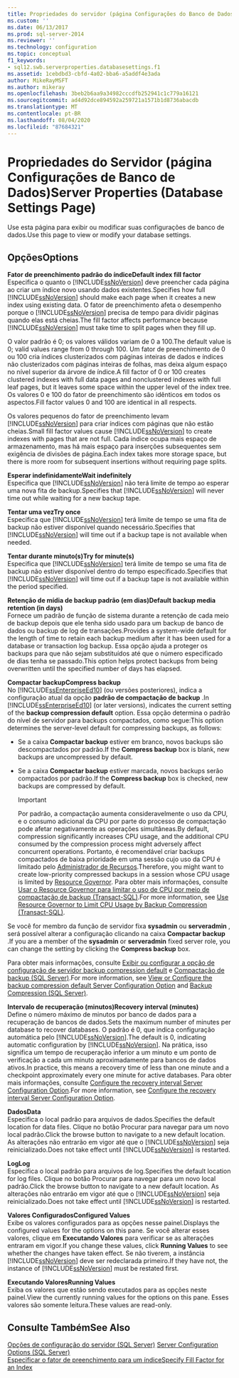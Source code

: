```yaml
---
title: Propriedades do servidor (página Configurações do Banco de Dados) | Microsoft Docs
ms.custom: ''
ms.date: 06/13/2017
ms.prod: sql-server-2014
ms.reviewer: ''
ms.technology: configuration
ms.topic: conceptual
f1_keywords:
- sql12.swb.serverproperties.databasesettings.f1
ms.assetid: 1cebdbd3-cbfd-4a02-bba6-a5addf4e3ada
author: MikeRayMSFT
ms.author: mikeray
ms.openlocfilehash: 3beb2b6aa9a34982cccdfb252941c1c779a16121
ms.sourcegitcommit: ad4d92dce894592a259721a1571b1d8736abacdb
ms.translationtype: MT
ms.contentlocale: pt-BR
ms.lasthandoff: 08/04/2020
ms.locfileid: "87684321"
---
```

# <a name="server-properties-database-settings-page"></a><span data-ttu-id="7f740-102">Propriedades do Servidor (página Configurações de Banco de Dados)</span><span class="sxs-lookup"><span data-stu-id="7f740-102">Server Properties (Database Settings Page)</span></span>
  <span data-ttu-id="7f740-103">Use esta página para exibir ou modificar suas configurações de banco de dados.</span><span class="sxs-lookup"><span data-stu-id="7f740-103">Use this page to view or modify your database settings.</span></span>  
  
## <a name="options"></a><span data-ttu-id="7f740-104">Opções</span><span class="sxs-lookup"><span data-stu-id="7f740-104">Options</span></span>  
 <span data-ttu-id="7f740-105">**Fator de preenchimento padrão do índice**</span><span class="sxs-lookup"><span data-stu-id="7f740-105">**Default index fill factor**</span></span>  
 <span data-ttu-id="7f740-106">Especifica o quanto o [!INCLUDE[ssNoVersion](../../includes/ssnoversion-md.md)] deve preencher cada página ao criar um índice novo usando dados existentes.</span><span class="sxs-lookup"><span data-stu-id="7f740-106">Specifies how full [!INCLUDE[ssNoVersion](../../includes/ssnoversion-md.md)] should make each page when it creates a new index using existing data.</span></span> <span data-ttu-id="7f740-107">O fator de preenchimento afeta o desempenho porque o [!INCLUDE[ssNoVersion](../../includes/ssnoversion-md.md)] precisa de tempo para dividir páginas quando elas está cheias.</span><span class="sxs-lookup"><span data-stu-id="7f740-107">The fill factor affects performance because [!INCLUDE[ssNoVersion](../../includes/ssnoversion-md.md)] must take time to split pages when they fill up.</span></span>  
  
 <span data-ttu-id="7f740-108">O valor padrão é 0; os valores válidos variam de 0 a 100.</span><span class="sxs-lookup"><span data-stu-id="7f740-108">The default value is 0; valid values range from 0 through 100.</span></span> <span data-ttu-id="7f740-109">Um fator de preenchimento de 0 ou 100 cria índices clusterizados com páginas inteiras de dados e índices não clusterizados com páginas inteiras de folhas, mas deixa algum espaço no nível superior da árvore de índice.</span><span class="sxs-lookup"><span data-stu-id="7f740-109">A fill factor of 0 or 100 creates clustered indexes with full data pages and nonclustered indexes with full leaf pages, but it leaves some space within the upper level of the index tree.</span></span> <span data-ttu-id="7f740-110">Os valores 0 e 100 do fator de preenchimento são idênticos em todos os aspectos.</span><span class="sxs-lookup"><span data-stu-id="7f740-110">Fill factor values 0 and 100 are identical in all respects.</span></span>  
  
 <span data-ttu-id="7f740-111">Os valores pequenos do fator de preenchimento levam [!INCLUDE[ssNoVersion](../../includes/ssnoversion-md.md)] para criar índices com páginas que não estão cheias.</span><span class="sxs-lookup"><span data-stu-id="7f740-111">Small fill factor values cause [!INCLUDE[ssNoVersion](../../includes/ssnoversion-md.md)] to create indexes with pages that are not full.</span></span> <span data-ttu-id="7f740-112">Cada índice ocupa mais espaço de armazenamento, mas há mais espaço para inserções subsequentes sem exigência de divisões de página.</span><span class="sxs-lookup"><span data-stu-id="7f740-112">Each index takes more storage space, but there is more room for subsequent insertions without requiring page splits.</span></span>  
  
 <span data-ttu-id="7f740-113">**Esperar indefinidamente**</span><span class="sxs-lookup"><span data-stu-id="7f740-113">**Wait indefinitely**</span></span>  
 <span data-ttu-id="7f740-114">Especifica que [!INCLUDE[ssNoVersion](../../includes/ssnoversion-md.md)] não terá limite de tempo ao esperar uma nova fita de backup.</span><span class="sxs-lookup"><span data-stu-id="7f740-114">Specifies that [!INCLUDE[ssNoVersion](../../includes/ssnoversion-md.md)] will never time out while waiting for a new backup tape.</span></span>  
  
 <span data-ttu-id="7f740-115">**Tentar uma vez**</span><span class="sxs-lookup"><span data-stu-id="7f740-115">**Try once**</span></span>  
 <span data-ttu-id="7f740-116">Especifica que [!INCLUDE[ssNoVersion](../../includes/ssnoversion-md.md)] terá limite de tempo se uma fita de backup não estiver disponível quando necessário.</span><span class="sxs-lookup"><span data-stu-id="7f740-116">Specifies that [!INCLUDE[ssNoVersion](../../includes/ssnoversion-md.md)] will time out if a backup tape is not available when needed.</span></span>  
  
 <span data-ttu-id="7f740-117">**Tentar durante minuto(s)**</span><span class="sxs-lookup"><span data-stu-id="7f740-117">**Try for minute(s)**</span></span>  
 <span data-ttu-id="7f740-118">Especifica que [!INCLUDE[ssNoVersion](../../includes/ssnoversion-md.md)] terá limite de tempo se uma fita de backup não estiver disponível dentro do tempo especificado.</span><span class="sxs-lookup"><span data-stu-id="7f740-118">Specifies that [!INCLUDE[ssNoVersion](../../includes/ssnoversion-md.md)] will time out if a backup tape is not available within the period specified.</span></span>  
  
 <span data-ttu-id="7f740-119">**Retenção de mídia de backup padrão (em dias)**</span><span class="sxs-lookup"><span data-stu-id="7f740-119">**Default backup media retention (in days)**</span></span>  
 <span data-ttu-id="7f740-120">Fornece um padrão de função de sistema durante a retenção de cada meio de backup depois que ele tenha sido usado para um backup de banco de dados ou backup de log de transações.</span><span class="sxs-lookup"><span data-stu-id="7f740-120">Provides a system-wide default for the length of time to retain each backup medium after it has been used for a database or transaction log backup.</span></span> <span data-ttu-id="7f740-121">Essa opção ajuda a proteger os backups para que não sejam substituídos até que o número especificado de dias tenha se passado.</span><span class="sxs-lookup"><span data-stu-id="7f740-121">This option helps protect backups from being overwritten until the specified number of days has elapsed.</span></span>  
  
 <span data-ttu-id="7f740-122">**Compactar backup**</span><span class="sxs-lookup"><span data-stu-id="7f740-122">**Compress backup**</span></span>  
 <span data-ttu-id="7f740-123">No [!INCLUDE[ssEnterpriseEd10](../../includes/ssenterpriseed10-md.md)] (ou versões posteriores), indica a configuração atual da opção **padrão de compactação de backup** .</span><span class="sxs-lookup"><span data-stu-id="7f740-123">In [!INCLUDE[ssEnterpriseEd10](../../includes/ssenterpriseed10-md.md)] (or later versions), indicates the current setting of the **backup compression default** option.</span></span> <span data-ttu-id="7f740-124">Essa opção determina o padrão do nível de servidor para backups compactados, como segue:</span><span class="sxs-lookup"><span data-stu-id="7f740-124">This option determines the server-level default for compressing backups, as follows:</span></span>  
  
-   <span data-ttu-id="7f740-125">Se a caixa **Compactar backup** estiver em branco, novos backups são descompactados por padrão.</span><span class="sxs-lookup"><span data-stu-id="7f740-125">If the **Compress backup** box is blank, new backups are uncompressed by default.</span></span>  
  
-   <span data-ttu-id="7f740-126">Se a caixa **Compactar backup** estiver marcada, novos backups serão compactados por padrão.</span><span class="sxs-lookup"><span data-stu-id="7f740-126">If the **Compress backup** box is checked, new backups are compressed by default.</span></span>  
  
    > [!IMPORTANT]  
    >  <span data-ttu-id="7f740-127">Por padrão, a compactação aumenta consideravelmente o uso da CPU, e o consumo adicional da CPU por parte do processo de compactação pode afetar negativamente as operações simultâneas.</span><span class="sxs-lookup"><span data-stu-id="7f740-127">By default, compression significantly increases CPU usage, and the additional CPU consumed by the compression process might adversely affect concurrent operations.</span></span> <span data-ttu-id="7f740-128">Portanto, é recomendável criar backups compactados de baixa prioridade em uma sessão cujo uso da CPU é limitado pelo [Administrador de Recursos](../../relational-databases/resource-governor/resource-governor.md).</span><span class="sxs-lookup"><span data-stu-id="7f740-128">Therefore, you might want to create low-priority compressed backups in a session whose CPU usage is limited by [Resource Governor](../../relational-databases/resource-governor/resource-governor.md).</span></span> <span data-ttu-id="7f740-129">Para obter mais informações, consulte [Usar o Resource Governor para limitar o uso de CPU por meio de compactação de backup &#40;Transact-SQL&#41;](../../relational-databases/backup-restore/use-resource-governor-to-limit-cpu-usage-by-backup-compression-transact-sql.md).</span><span class="sxs-lookup"><span data-stu-id="7f740-129">For more information, see [Use Resource Governor to Limit CPU Usage by Backup Compression &#40;Transact-SQL&#41;](../../relational-databases/backup-restore/use-resource-governor-to-limit-cpu-usage-by-backup-compression-transact-sql.md).</span></span>  
  
 <span data-ttu-id="7f740-130">Se você for membro da função de servidor fixa **sysadmin** ou **serveradmin** , será possível alterar a configuração clicando na caixa **Compactar backup** .</span><span class="sxs-lookup"><span data-stu-id="7f740-130">If you are a member of the **sysadmin** or **serveradmin** fixed server role, you can change the setting by clicking the **Compress backup** box.</span></span>  
  
 <span data-ttu-id="7f740-131">Para obter mais informações, consulte [Exibir ou configurar a opção de configuração de servidor backup compression default](view-or-configure-the-backup-compression-default-server-configuration-option.md) e [Compactação de backup &#40;SQL Server&#41;](../../relational-databases/backup-restore/backup-compression-sql-server.md).</span><span class="sxs-lookup"><span data-stu-id="7f740-131">For more information, see [View or Configure the backup compression default Server Configuration Option](view-or-configure-the-backup-compression-default-server-configuration-option.md) and [Backup Compression &#40;SQL Server&#41;](../../relational-databases/backup-restore/backup-compression-sql-server.md).</span></span>  
  
 <span data-ttu-id="7f740-132">**Intervalo de recuperação (minutos)**</span><span class="sxs-lookup"><span data-stu-id="7f740-132">**Recovery interval (minutes)**</span></span>  
 <span data-ttu-id="7f740-133">Define o número máximo de minutos por banco de dados para a recuperação de bancos de dados.</span><span class="sxs-lookup"><span data-stu-id="7f740-133">Sets the maximum number of minutes per database to recover databases.</span></span> <span data-ttu-id="7f740-134">O padrão é 0, que indica configuração automática pelo [!INCLUDE[ssNoVersion](../../includes/ssnoversion-md.md)].</span><span class="sxs-lookup"><span data-stu-id="7f740-134">The default is 0, indicating automatic configuration by [!INCLUDE[ssNoVersion](../../includes/ssnoversion-md.md)].</span></span> <span data-ttu-id="7f740-135">Na prática, isso significa um tempo de recuperação inferior a um minuto e um ponto de verificação a cada um minuto aproximadamente para bancos de dados ativos.</span><span class="sxs-lookup"><span data-stu-id="7f740-135">In practice, this means a recovery time of less than one minute and a checkpoint approximately every one minute for active databases.</span></span> <span data-ttu-id="7f740-136">Para obter mais informações, consulte [Configure the recovery interval Server Configuration Option](configure-the-recovery-interval-server-configuration-option.md).</span><span class="sxs-lookup"><span data-stu-id="7f740-136">For more information, see [Configure the recovery interval Server Configuration Option](configure-the-recovery-interval-server-configuration-option.md).</span></span>  
  
 <span data-ttu-id="7f740-137">**Dados**</span><span class="sxs-lookup"><span data-stu-id="7f740-137">**Data**</span></span>  
 <span data-ttu-id="7f740-138">Especifica o local padrão para arquivos de dados.</span><span class="sxs-lookup"><span data-stu-id="7f740-138">Specifies the default location for data files.</span></span> <span data-ttu-id="7f740-139">Clique no botão Procurar para navegar para um novo local padrão.</span><span class="sxs-lookup"><span data-stu-id="7f740-139">Click the browse button to navigate to a new default location.</span></span> <span data-ttu-id="7f740-140">As alterações não entrarão em vigor até que o [!INCLUDE[ssNoVersion](../../includes/ssnoversion-md.md)] seja reinicializado.</span><span class="sxs-lookup"><span data-stu-id="7f740-140">Does not take effect until [!INCLUDE[ssNoVersion](../../includes/ssnoversion-md.md)] is restarted.</span></span>  
  
 <span data-ttu-id="7f740-141">**Log**</span><span class="sxs-lookup"><span data-stu-id="7f740-141">**Log**</span></span>  
 <span data-ttu-id="7f740-142">Especifica o local padrão para arquivos de log.</span><span class="sxs-lookup"><span data-stu-id="7f740-142">Specifies the default location for log files.</span></span> <span data-ttu-id="7f740-143">Clique no botão Procurar para navegar para um novo local padrão.</span><span class="sxs-lookup"><span data-stu-id="7f740-143">Click the browse button to navigate to a new default location.</span></span> <span data-ttu-id="7f740-144">As alterações não entrarão em vigor até que o [!INCLUDE[ssNoVersion](../../includes/ssnoversion-md.md)] seja reinicializado.</span><span class="sxs-lookup"><span data-stu-id="7f740-144">Does not take effect until [!INCLUDE[ssNoVersion](../../includes/ssnoversion-md.md)] is restarted.</span></span>  
  
 <span data-ttu-id="7f740-145">**Valores Configurados**</span><span class="sxs-lookup"><span data-stu-id="7f740-145">**Configured Values**</span></span>  
 <span data-ttu-id="7f740-146">Exibe os valores configurados para as opções nesse painel.</span><span class="sxs-lookup"><span data-stu-id="7f740-146">Displays the configured values for the options on this pane.</span></span> <span data-ttu-id="7f740-147">Se você alterar esses valores, clique em **Executando Valores** para verificar se as alterações entraram em vigor.</span><span class="sxs-lookup"><span data-stu-id="7f740-147">If you change these values, click **Running Values** to see whether the changes have taken effect.</span></span> <span data-ttu-id="7f740-148">Se não tiverem, a instância [!INCLUDE[ssNoVersion](../../includes/ssnoversion-md.md)] deve ser redeclarada primeiro.</span><span class="sxs-lookup"><span data-stu-id="7f740-148">If they have not, the instance of [!INCLUDE[ssNoVersion](../../includes/ssnoversion-md.md)] must be restated first.</span></span>  
  
 <span data-ttu-id="7f740-149">**Executando Valores**</span><span class="sxs-lookup"><span data-stu-id="7f740-149">**Running Values**</span></span>  
 <span data-ttu-id="7f740-150">Exiba os valores que estão sendo executados para as opções neste painel.</span><span class="sxs-lookup"><span data-stu-id="7f740-150">View the currently running values for the options on this pane.</span></span> <span data-ttu-id="7f740-151">Esses valores são somente leitura.</span><span class="sxs-lookup"><span data-stu-id="7f740-151">These values are read-only.</span></span>  
  
## <a name="see-also"></a><span data-ttu-id="7f740-152">Consulte Também</span><span class="sxs-lookup"><span data-stu-id="7f740-152">See Also</span></span>  
 <span data-ttu-id="7f740-153">[Opções de configuração do servidor &#40;SQL Server&#41;](server-configuration-options-sql-server.md) </span><span class="sxs-lookup"><span data-stu-id="7f740-153">[Server Configuration Options &#40;SQL Server&#41;](server-configuration-options-sql-server.md) </span></span>  
 [<span data-ttu-id="7f740-154">Especificar o fator de preenchimento para um índice</span><span class="sxs-lookup"><span data-stu-id="7f740-154">Specify Fill Factor for an Index</span></span>](../../relational-databases/indexes/specify-fill-factor-for-an-index.md)  
  
  
